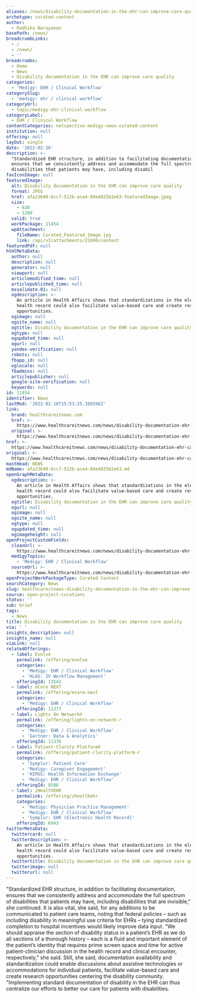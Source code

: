 ```yaml
---
aliases: /news/disability-documentation-in-the-ehr-can-improve-care-quality
archetype: curated-content
author:
  - Radhika Narayanan
basePath: /news/
breadcrumbLinks:
  - /
  - /news/
  - ''
breadcrumbs:
  - Home
  - News
  - Disability documentation in the EHR can improve care quality
categories:
  - 'Medigy: EHR / Clinical Workflow'
categorySlug:
  - 'medigy: ehr / clinical workflow'
categoryUrl:
  - topic/medigy-ehr-clinical-workflow
categoryLabel:
  - EHR / Clinical Workflow
contentCategories: netspective-medigy-news-curated-content
institution: null
offering: null
layOut: single
date: '2022-02-16'
description: >-
  "Standardized EHR structure, in addition to facilitating documentation,
  ensures that we consistently address and accommodate the full spectrum of
  disabilities that patients may have, including disabil
favIconImage: null
featuredImage:
  alt: Disability documentation in the EHR can improve care quality
  format: JPEG
  href: afa23640-6cc7-512b-ace4-89e402562e63-featuredImage.jpeg
  size:
    - 630
    - 1200
  valid: true
  workPackage: 11454
  wpAttachment:
    fileName: Curated_Featured_Image.jpg
    link: /api/v3/attachments/21690/content
featuredPdf: null
htmlMetaData:
  author: null
  description: null
  generator: null
  viewport: null
  articlemodified_time: null
  articlepublished_time: null
  msvalidate.01: null
  ogdescription: >-
    An article in Health Affairs shows that standardizations in the electronic
    health record could also facilitate value-based care and create research
    opportunities.
  ogimage: null
  ogsite_name: null
  ogtitle: Disability documentation in the EHR can improve care quality
  ogtype: null
  ogupdated_time: null
  ogurl: null
  yandex-verification: null
  robots: null
  fbapp_id: null
  oglocale: null
  fbadmins: null
  articlepublisher: null
  google-site-verification: null
  keywords: null
id: 11454
identifier: News
lastMod: '2022-02-16T15:53:25.369266Z'
link:
  brand: healthcareitnews.com
  href: >-
    https://www.healthcareitnews.com/news/disability-documentation-ehr-can-improve-care-quality
  original: >-
    https://www.healthcareitnews.com/news/disability-documentation-ehr-can-improve-care-quality
href: >-
  https://www.healthcareitnews.com/news/disability-documentation-ehr-can-improve-care-quality
original: >-
  https://www.healthcareitnews.com/news/disability-documentation-ehr-can-improve-care-quality
mastHead: NEWS
mdName: afa23640-6cc7-512b-ace4-89e402562e63.md
openGraphMetaData:
  ogdescription: >-
    An article in Health Affairs shows that standardizations in the electronic
    health record could also facilitate value-based care and create research
    opportunities.
  ogtitle: Disability documentation in the EHR can improve care quality
  ogurl: null
  ogimage: null
  ogsite_name: null
  ogtype: null
  ogupdated_time: null
  ogimageheight: null
openProjectCustomFields:
  cleanUrl: >-
    https://www.healthcareitnews.com/news/disability-documentation-ehr-can-improve-care-quality
  medigyTopics:
    - 'Medigy: EHR / Clinical Workflow'
  sourceUrl: >-
    https://www.healthcareitnews.com/news/disability-documentation-ehr-can-improve-care-quality
openProjectWorkPackageType: Curated Content
searchCategory: News
slug: healthcareitnews-disability-documentation-in-the-ehr-can-improve-care-quality
source: open-project-curations
status: ''
sub: brief
tags:
  - News
title: Disability documentation in the EHR can improve care quality
via: ' '
insights_description: null
insights_name: null
viaLink: null
relatedOfferings:
  - label: Evolve
    permalink: /offering/evolve
    categories:
      - 'Medigy: EHR / Clinical Workflow'
      - 'KLAS: IV Workflow Management'
    offeringId: 13542
  - label: eCare NEXT
    permalink: /offering/ecare-next
    categories:
      - 'Medigy: EHR / Clinical Workflow'
    offeringId: 11377
  - label: Lights On Network®
    permalink: /offering/lights-on-network-r
    categories:
      - 'Medigy: EHR / Clinical Workflow'
      - 'Gartner: Data & Analytics'
    offeringId: 11376
  - label: Patient-Clarity Platform®
    permalink: /offering/patient-clarity-platform-r
    categories:
      - 'Symplur: Patient Care'
      - 'Medigy: Caregiver Engagement'
      - 'HIMSS: Health Information Exchange'
      - 'Medigy: EHR / Clinical Workflow'
    offeringId: 8586
  - label: zHealthEHR
    permalink: /offering/zhealthehr
    categories:
      - 'Medigy: Physician Practice Management'
      - 'Medigy: EHR / Clinical Workflow'
      - 'Symplur: EHR (Electronic Health Record)'
    offeringId: 6943
twitterMetaData:
  twittercard: null
  twitterdescription: >-
    An article in Health Affairs shows that standardizations in the electronic
    health record could also facilitate value-based care and create research
    opportunities.
  twittertitle: Disability documentation in the EHR can improve care quality
  twitterimage: null
  twitterurl: null
---
```

<p>"Standardized EHR structure, in addition to facilitating documentation, ensures that we consistently address and accommodate the full spectrum of disabilities that patients may have, including disabilities that are invisible," she continued.
It is also vital, she said, for any additions to be communicated to patient care teams, noting that federal policies – such as including disability in meaningful use criteria for EHRs – tying standardized completion to hospital incentives would likely improve data input.
"We should appraise the section of disability status in a patient’s EHR as we do all sections of a thorough history – each is a fluid and important element of the patient’s identity that requires prime screen space and time for active patient-clinician discussion in the health record and clinical encounter, respectively," she said.
Still, she said, documentation availability and standardization could enable discussions about assistive technologies or accommodations for individual patients, facilitate value-based care and create research opportunities centering the disability community.
"Implementing standard documentation of disability in the EHR can thus centralize our efforts to better our care for patients with disabilities.</p>
